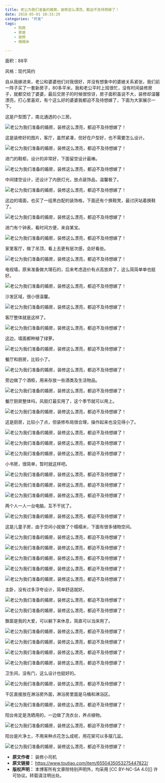 ```yaml
---
title: 老公为我们准备的婚房，装修这么漂亮，都迫不及待想嫁了！
date: 2018-05-01 10:33:29
categories: "开发"
tags:
	- 购房
	- 家居
	- 装修
	- 榻榻米

---
```


面积：88平

风格：现代简约

自从我嫁进来，老公和婆婆他们对我很好，并没有想象中的婆媳关系紧张，我们前一阵子买了一套新房子，80多平米，我和老公平时上班很忙，没有时间装修房子，就都交给了婆婆，最后交房子的时候很惊讶，房子面积虽说不大，装修却温馨漂亮，打心里喜欢，有个这么好的婆婆我都迫不及待想嫁了，下面为大家展示一下。

这是户型图了，南北通透的小三房。

![老公为我们准备的婚房，装修这么漂亮，都迫不及待想嫁了！][162c0007275d2dce64b9]

这是装修好的图片，客厅，虽然紧凑，但好在户型好，也不需要怎么设计。

![老公为我们准备的婚房，装修这么漂亮，都迫不及待想嫁了！][ZUJE-UJE3-YFQ3.jpg]

进门的鞋柜，设计的非常好，下面留空设计最棒。

![老公为我们准备的婚房，装修这么漂亮，都迫不及待想嫁了！][NMIM-QYJR-ZBBU.jpg]

中间镂空设计，还设计了内嵌灯光，放点装饰品，温馨极了。

![老公为我们准备的婚房，装修这么漂亮，都迫不及待想嫁了！][U7RQ-UIM6-NR7R.jpg]

这边的墙面，也买了一组黑白配的装饰格，下面还有个换鞋凳，最讨厌站着换鞋了。

![老公为我们准备的婚房，装修这么漂亮，都迫不及待想嫁了！][ABRE-QMAA-YYFI.jpg]

进门有个钟表，看时间方便，来自某宝。

![老公为我们准备的婚房，装修这么漂亮，都迫不及待想嫁了！][FME7-NM2Y-RU6V.jpg]

家里客厅，做了吊顶，看上去更有层次感，会好看些。

![老公为我们准备的婚房，装修这么漂亮，都迫不及待想嫁了！][RVQI-MFRQ-RNUZ.jpg]

电视墙，原来准备做大理石的，后来考虑造价有点高放弃了，这么简简单单也挺好。

![老公为我们准备的婚房，装修这么漂亮，都迫不及待想嫁了！][15a500002397364f9229]

沙发区域，很小很温馨。

![老公为我们准备的婚房，装修这么漂亮，都迫不及待想嫁了！][15a500002399f553b13d]

客厅整体就是这样了。

![老公为我们准备的婚房，装修这么漂亮，都迫不及待想嫁了！][ZUJE-UJE3-YFQ3.jpg]

这边，墙面都种植了绿萝。

![老公为我们准备的婚房，装修这么漂亮，都迫不及待想嫁了！][MA7N-YJIE-EBBA.jpg]

餐厅和厨房，比较小了。

![老公为我们准备的婚房，装修这么漂亮，都迫不及待想嫁了！][YMIY-QBRN-FBZZ.jpg]

旁边做了个酒柜，用来存放一些酒类及生活物品。

![老公为我们准备的婚房，装修这么漂亮，都迫不及待想嫁了！][162c0007275fb10f051e]

餐厅厨房整体吗，风扇灯最实用了，这个季节就可以用上。

![老公为我们准备的婚房，装修这么漂亮，都迫不及待想嫁了！][IYVR-J3VF-BME2.jpg]

这是厨房，比较小了点，但装修布局很合理，操作起来也没见得小了。

![老公为我们准备的婚房，装修这么漂亮，都迫不及待想嫁了！][1630000729bcbd4d7346]

![老公为我们准备的婚房，装修这么漂亮，都迫不及待想嫁了！][ZUBZ-NNQQ-7ZYE.jpg]

![老公为我们准备的婚房，装修这么漂亮，都迫不及待想嫁了！][2E2E-VNZA-6RIM.jpg]

小书房，很简单，暂时就这样吧。

![老公为我们准备的婚房，装修这么漂亮，都迫不及待想嫁了！][ZZBM-R2VV-ZYUN.jpg]

![老公为我们准备的婚房，装修这么漂亮，都迫不及待想嫁了！][RAUN-V2QE-6JYJ.jpg]

![老公为我们准备的婚房，装修这么漂亮，都迫不及待想嫁了！][A26J-ZNJY-VIYQ.jpg]

两个人一人一台电脑，互不干扰了。

![老公为我们准备的婚房，装修这么漂亮，都迫不及待想嫁了！][E3YN-FQUU-ZNEJ.jpg]

这是儿童子房，由于空间小就做了个榻榻米，下面有很多储物空间。

![老公为我们准备的婚房，装修这么漂亮，都迫不及待想嫁了！][RAIF-MUJJ-BIZ2.jpg]

![老公为我们准备的婚房，装修这么漂亮，都迫不及待想嫁了！][MZJE-RMYM-M3AR.jpg]

![老公为我们准备的婚房，装修这么漂亮，都迫不及待想嫁了！][N3IZ-BEIZ-BVYR.jpg]

![老公为我们准备的婚房，装修这么漂亮，都迫不及待想嫁了！][MEIV-MI67-ZEUM.jpg]

![老公为我们准备的婚房，装修这么漂亮，都迫不及待想嫁了！][U3QJ-BUMU-Q7RU.jpg]

主卧，没有过多浮夸设计，简单舒适就好。

![老公为我们准备的婚房，装修这么漂亮，都迫不及待想嫁了！][ZNJV-R2UF-ZQ2M.jpg]

![老公为我们准备的婚房，装修这么漂亮，都迫不及待想嫁了！][16320001c55fceec9bc1]

飘窗是我的大爱，可以躺下来休息，简直可以当床用了。

![老公为我们准备的婚房，装修这么漂亮，都迫不及待想嫁了！][JBFY-I3RE-F2IY.jpg]

![老公为我们准备的婚房，装修这么漂亮，都迫不及待想嫁了！][15a3000149579169275f]

![老公为我们准备的婚房，装修这么漂亮，都迫不及待想嫁了！][JBVR-VQ2M-IAZM.jpg]

![老公为我们准备的婚房，装修这么漂亮，都迫不及待想嫁了！][UYQQ-EVEU-QVM3.jpg]

卫生间，没有门，这么设计也挺好的。

![老公为我们准备的婚房，装修这么漂亮，都迫不及待想嫁了！][VVBZ-YFUM-7RJM.jpg]

干区直接放在淋浴房外面，淋浴房里面是马桶和淋浴区。

![老公为我们准备的婚房，装修这么漂亮，都迫不及待想嫁了！][UINV-FAQQ-Y7ZI.jpg]

阳台肯定是洗晒用的，一边做了洗衣台，养点植物。

![老公为我们准备的婚房，装修这么漂亮，都迫不及待想嫁了！][B3EF-FBFE-UJRA.jpg]

阳台是片净土，不用来种点花怎么成呢，用花架可以多摆几盆。

![老公为我们准备的婚房，装修这么漂亮，都迫不及待想嫁了！][3MNA-VBMY-AVNU.jpg]


[162c0007275d2dce64b9]: http://p1.pstatp.com/large/162c0007275d2dce64b9
[ZUJE-UJE3-YFQ3.jpg]: static/resources/crawler/ZUJE-UJE3-YFQ3.jpg
[NMIM-QYJR-ZBBU.jpg]: static/resources/crawler/NMIM-QYJR-ZBBU.jpg
[U7RQ-UIM6-NR7R.jpg]: static/resources/crawler/U7RQ-UIM6-NR7R.jpg
[ABRE-QMAA-YYFI.jpg]: static/resources/crawler/ABRE-QMAA-YYFI.jpg
[FME7-NM2Y-RU6V.jpg]: static/resources/crawler/FME7-NM2Y-RU6V.jpg
[RVQI-MFRQ-RNUZ.jpg]: static/resources/crawler/RVQI-MFRQ-RNUZ.jpg
[15a500002397364f9229]: http://p9.pstatp.com/large/15a500002397364f9229
[15a500002399f553b13d]: http://p1.pstatp.com/large/15a500002399f553b13d
[MA7N-YJIE-EBBA.jpg]: static/resources/crawler/MA7N-YJIE-EBBA.jpg
[YMIY-QBRN-FBZZ.jpg]: static/resources/crawler/YMIY-QBRN-FBZZ.jpg
[162c0007275fb10f051e]: http://p9.pstatp.com/large/162c0007275fb10f051e
[IYVR-J3VF-BME2.jpg]: static/resources/crawler/IYVR-J3VF-BME2.jpg
[1630000729bcbd4d7346]: http://p9.pstatp.com/large/1630000729bcbd4d7346
[ZUBZ-NNQQ-7ZYE.jpg]: static/resources/crawler/ZUBZ-NNQQ-7ZYE.jpg
[2E2E-VNZA-6RIM.jpg]: static/resources/crawler/2E2E-VNZA-6RIM.jpg
[ZZBM-R2VV-ZYUN.jpg]: static/resources/crawler/ZZBM-R2VV-ZYUN.jpg
[RAUN-V2QE-6JYJ.jpg]: static/resources/crawler/RAUN-V2QE-6JYJ.jpg
[A26J-ZNJY-VIYQ.jpg]: static/resources/crawler/A26J-ZNJY-VIYQ.jpg
[E3YN-FQUU-ZNEJ.jpg]: static/resources/crawler/E3YN-FQUU-ZNEJ.jpg
[RAIF-MUJJ-BIZ2.jpg]: static/resources/crawler/RAIF-MUJJ-BIZ2.jpg
[MZJE-RMYM-M3AR.jpg]: static/resources/crawler/MZJE-RMYM-M3AR.jpg
[N3IZ-BEIZ-BVYR.jpg]: static/resources/crawler/N3IZ-BEIZ-BVYR.jpg
[MEIV-MI67-ZEUM.jpg]: static/resources/crawler/MEIV-MI67-ZEUM.jpg
[U3QJ-BUMU-Q7RU.jpg]: static/resources/crawler/U3QJ-BUMU-Q7RU.jpg
[ZNJV-R2UF-ZQ2M.jpg]: static/resources/crawler/ZNJV-R2UF-ZQ2M.jpg
[16320001c55fceec9bc1]: http://p9.pstatp.com/large/16320001c55fceec9bc1
[JBFY-I3RE-F2IY.jpg]: static/resources/crawler/JBFY-I3RE-F2IY.jpg
[15a3000149579169275f]: http://p9.pstatp.com/large/15a3000149579169275f
[JBVR-VQ2M-IAZM.jpg]: static/resources/crawler/JBVR-VQ2M-IAZM.jpg
[UYQQ-EVEU-QVM3.jpg]: static/resources/crawler/UYQQ-EVEU-QVM3.jpg
[VVBZ-YFUM-7RJM.jpg]: static/resources/crawler/VVBZ-YFUM-7RJM.jpg
[UINV-FAQQ-Y7ZI.jpg]: static/resources/crawler/UINV-FAQQ-Y7ZI.jpg
[B3EF-FBFE-UJRA.jpg]: static/resources/crawler/B3EF-FBFE-UJRA.jpg
[3MNA-VBMY-AVNU.jpg]: static/resources/crawler/3MNA-VBMY-AVNU.jpg
 *  **原文作者：** 装修小司机
 *  **原文链接：** https://www.toutiao.com/item/6550435053275447822/
 *  **版权声明：** 本博客所有文章除特别声明外，均采用 [CC BY-NC-SA 4.0][] 许可协议。转载请注明出处。
